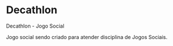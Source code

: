 Decathlon
=========

Decathlon - Jogo Social

Jogo social sendo criado para atender disciplina de Jogos Sociais.
